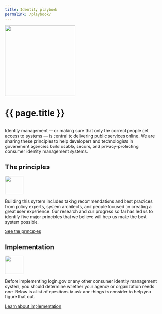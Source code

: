 ```yaml
---
title: Identity playbook
permalink: /playbook/
---
```


<div class="bg-navy">
  <div class="container cntnr-wide px2 py5">
    <img alt="" width="231" class="mt1 mx4 right md-show" src="{{ '/assets/img/playbook-landing.svg' | prepend: site.baseurl }}">
    <h1 class="mt0 mb1 white">
      {{ page.title }}
    </h1><img alt="" class="mb3" src="{{ '/assets/img/hr-red-1.svg' | relative_url }}">
    <p class="overflow-hidden white fs-20p serif">
      Identity management — or making sure that only the correct people get access to systems — is central to delivering public services online. We are sharing these principles to help developers and technologists in government agencies build usable, secure, and privacy-protecting consumer identity management systems.
    </p>
  </div>
</div>

<div class="bg-white">
  <div class="container cntnr-wide px2 pt4 pb5">
    <div class="clearfix mxn3">
      <div class="sm-col sm-col-6 px3">
        <h2 class="mt0 blue">The principles</h2>
        <img alt="" class="mb2" src="{{ '/assets/img/hr-red-2.svg' | relative_url }}" width="60">
        <p class="mb3">Building this system includes taking recommendations and best practices from policy experts, system architects, and people focused on creating a great user experience. Our research and our progress so far has led us to identify five major principles that we believe will help us make the best system possible.</p>
        <p><a href="{{ '/playbook/principles/' | relative_url }}" class="btn btn-primary btn-wide mb2">See the principles</a></p>
      </div>
      <div class="sm-col sm-col-6 px3">
        <h2 class="mt0 blue">Implementation</h2>
        <img alt="" class="mb2" src="{{ '/assets/img/hr-red-3.svg' | relative_url }}" width="60">
        <p class="mb3">Before implementing login.gov or any other consumer identity management system, you should determine whether your agency or organization needs one. Below is a list of questions to ask and things to consider to help you figure that out.</p>
        <p><a href="{{ '/playbook/implementation/' | relative_url }}" class="btn btn-primary btn-wide mb2">Learn about implementation</a></p>
      </div>
    </div>
  </div>
</div>
